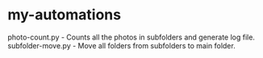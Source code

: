 # my-automations
photo-count.py - Counts all the photos in subfolders and generate log file.<br>
subfolder-move.py - Move all folders from subfolders to main folder.
